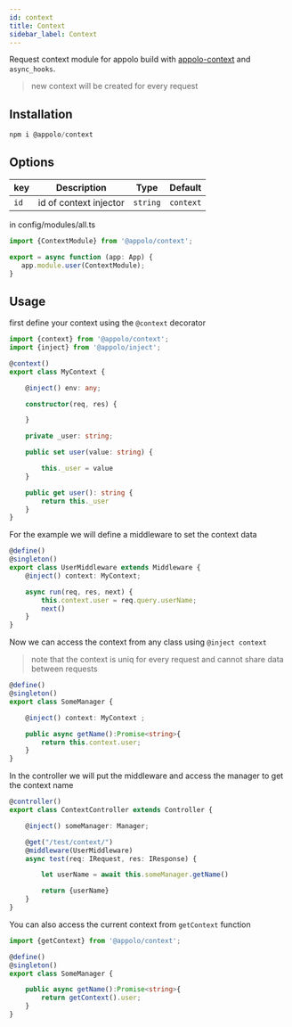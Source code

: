 ```yaml
---
id: context
title: Context
sidebar_label: Context
---
```

Request context module for appolo build with [appolo-context](https://github.com/shmoop207/appolo-context) and `async_hooks`.

> new context will be created for every request

## Installation

```typescript
npm i @appolo/context
```

## Options
| key | Description | Type | Default
| --- | --- | --- | --- |
| `id` | id of context injector  | `string`|  `context`|

in config/modules/all.ts

```typescript
import {ContextModule} from '@appolo/context';

export = async function (app: App) {
   app.module.user(ContextModule);
}
```

## Usage
first define your context using the `@context` decorator
```typescript
import {context} from '@appolo/context';
import {inject} from '@appolo/inject';

@context()
export class MyContext {

    @inject() env: any;

    constructor(req, res) {

    }

    private _user: string;

    public set user(value: string) {

        this._user = value
    }

    public get user(): string {
        return this._user
    }
}

```
For the example we will define a middleware to set the context data
```typescript
@define()
@singleton()
export class UserMiddleware extends Middleware {
    @inject() context: MyContext;

    async run(req, res, next) {
        this.context.user = req.query.userName;
        next()
    }
}

```
Now we can access the context from any class using `@inject context`
> note that the context is uniq for every request and cannot share data between requests

```typescript
@define()
@singleton()
export class SomeManager {

    @inject() context: MyContext ;

    public async getName():Promise<string>{
        return this.context.user;
    }
}

```

In the controller we will put the middleware and access the manager to get the context name
```typescript
@controller()
export class ContextController extends Controller {

    @inject() someManager: Manager;

    @get("/test/context/")
    @middleware(UserMiddleware)
    async test(req: IRequest, res: IResponse) {

        let userName = await this.someManager.getName()

        return {userName}
    }
}

```

You can also access the current context from `getContext` function

```typescript
import {getContext} from '@appolo/context';

@define()
@singleton()
export class SomeManager {

    public async getName():Promise<string>{
        return getContext().user;
    }
}

```
